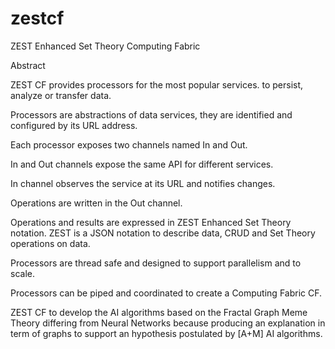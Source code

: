 # zestcf
ZEST Enhanced Set Theory Computing Fabric

Abstract

ZEST CF provides processors for the most popular services. to persist, analyze or transfer data.

Processors are abstractions of data services, they are identified and configured by its URL address.

Each processor exposes two channels named In and Out.

In and Out channels expose the same API for different services.

In channel observes the service at its URL and notifies changes.

Operations are written in the Out channel.

Operations and results are expressed in ZEST Enhanced Set Theory notation. ZEST is a JSON notation to describe data, CRUD and Set Theory operations on data.

Processors are thread safe and designed to support parallelism and to scale.

Processors can be piped and coordinated to create a Computing Fabric CF.

ZEST CF to develop the AI algorithms based on the Fractal Graph Meme Theory differing from Neural Networks because producing an explanation in term of graphs to support an hypothesis postulated by [A+M] AI algorithms.
